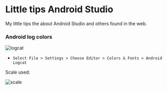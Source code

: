 # Little tips Android Studio 

My little tips the about Android Studio and others found in the web.


### Android log colors

<img src="https://raw.githubusercontent.com/vilmarbfilho/Tips-Android-Studio/logcat.png" alt="logcat" />

- `Select File > Settings > Choose Editor > Colors & Fonts > Android Logcat`

Scale used:

<img src="https://raw.githubusercontent.com/vilmarbfilho/Tips-Android-Studio/scale_color.png" alt="scale" />
